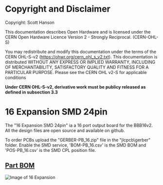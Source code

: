 # Copyright and Disclaimer
Copyright: Scott Hanson

This documentation describes Open Hardware and is licensed under the CERN Open Hardware Licence Version 2 - Strongly Reciprocal. (CERN-OHL-S)

You may redistribute and modify this documentation under the terms of the CERN OHL-S-v2 (https://ohwr.org/cern_ohl_s_v2.txt). This documentation is distributed WITHOUT ANY EXPRESS OR IMPLIED WARRANTY, INCLUDING OF MERCHANTABILITY, SATISFACTORY QUALITY AND FITNESS FOR A PARTICULAR PURPOSE. Please see the CERN OHL v2-S for applicable conditions

**Under CERN OHL-S-v2, derivative work must be publicy released as defined in subsection 3.3**

# 16 Expansion SMD 24pin

The "16 Expansion SMD 24pin" ia a 16 port output board for the BBB16v2.  All the design files are open source and available on github.

To order PCBs upload the "GERBER-PB_16.zip" file in the "jlcpcb\gerber" folder. Enable the SMD service, 'BOM-PB_16.csv' is the SMD BOM and 'POS-PB_16.csv' is the SMD CPL position file.

## [Part BOM](https://github.com/computergeek1507/PB_16/raw/master/16_Expansion_SMD_24pin/16_Expansion_BOM.ods)

![Image of 16 Expansion](https://github.com/computergeek1507/PB_16/raw/master/16_Expansion_SMD_24pin/16_Expansion.png)
